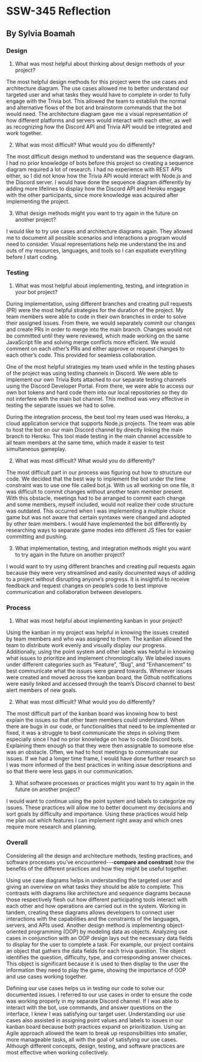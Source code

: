 # SSW-345 Reflection
## By Sylvia Boamah

### Design
 
1. What was most helpful about thinking about design methods of your project?

The most helpful design methods for this project were the use cases and architecture diagram. The use cases allowed me to better understand our targeted user and what tasks they would have to complete in order to fully engage with the Trivia bot. This allowed the team to establish the normal and alternative flows of the bot and brainstorm commands that the bot would need. The architecture diagram gave me a visual representation of how different platforms and servers would interact with each other, as well as recognizing how the Discord API and Trivia API would be integrated and work together. 
 
2. What was most difficult? What would you do differently?

The most difficult design method to understand was the sequence diagram. I had no prior knowledge of bots before this project so creating a sequence diagram required a lot of research. I had no experience with REST APIs either, so I did not know how the Trivia API would interact with Node.js and the Discord server. I would have done the sequence diagram differently by adding more lifelines to display how the Discord API and Heroku engage with the other participants, since more knowledge was acquired after implementing the project. 
 
3. What design methods might you want to try again in the future on another project?

I would like to try use cases and architecture diagrams again. They allowed me to document all possible scenarios and interactions a program would need to consider. Visual representations help me understand the ins and outs of my resources, languages, and tools so I can expatiate everything before I start coding. 
 
### Testing
 
1. What was most helpful about implementing, testing, and integration in your bot project?

During implementation, using different branches and creating pull requests (PR) were the most helpful strategies for the duration of the project. My team members were able to code in their own branches in order to solve their assigned issues. From there, we would separately commit our changes and create PRs in order to merge into the main branch. Changes would not be committed until they were reviewed, which made working on the same JavaScript file and solving merge conflicts more efficient. We would comment on each other’s PRs and either approve or request changes to each other’s code. This provided for seamless collaboration. 

One of the most helpful strategies my team used while in the testing phases of the project was using testing channels in Discord. We were able to implement our own Trivia Bots attached to our separate testing channels using the Discord Developer Portal. From there, we were able to access our own bot tokens and hard code them into our local repositories so they do not interfere with the main bot channel. This method was very effective in testing the separate issues we had to solve.

During the integration process, the best tool my team used was Heroku, a cloud application service that supports Node.js projects. The team was able to host the bot on our main Discord channel by directly linking the main branch to Heroku. This tool made testing in the main channel accessible to all team members at the same time, which made it easier to test simultaneous gameplay. 
 
2. What was most difficult? What would you do differently?

The most difficult part in our process was figuring out how to structure our code. We decided that the best way to implement the bot under the time constraint was to use one file called bot.js. With us all working on one file, it was difficult to commit changes without another team member present. With this obstacle, meetings had to be arranged to commit each change and some members, myself included, would not realize their code structure was outdated. This occurred when I was implementing a multiple choice game but was not aware that certain syntaxes were changed and adopted by other team members. I would have implemented the bot differently by researching ways to separate game modes into different JS files for easier committing and pushing. 
 
3. What implementation, testing, and integration methods might you want to try again in the future on another project?

I would want to try using different branches and creating pull requests again because they were very streamlined and easily documented ways of adding to a project without disrupting anyone’s progress. It is insightful to receive feedback and request changes on people’s code to best improve communication and collaboration between developers. 
 
 
### Process
 
1. What was most helpful about implementing kanban in your project?

Using the kanban in my project was helpful in knowing the issues created by team members and who was assigned to them. The kanban allowed the team to distribute work evenly and visually display our progress. Additionally, using the point system and other labels was helpful in knowing what issues to prioritize and implement chronologically. We labeled issues under different categories such as “Feature”, “Bug”, and “Enhancement” to best communicate what the issues were geared towards. Whenever issues were created and moved across the kanban board, the Github notifications were easily linked and accessed through the team’s Discord channel to best alert members of new goals.
 
2. What was most difficult? What would you do differently?

The most difficult part of the kanban board was knowing how to best explain the issues so that other team members could understand. When there are bugs in our code, or functionalities that need to be implemented or fixed, it was a struggle to best communicate the steps in solving them especially since I had no prior knowledge on how to code Discord bots. Explaining them enough so that they were then assignable to someone else was an obstacle. Often, we had to host meetings to communicate our issues. If we had a longer time frame, I would have done further research so I was more informed of the best practices in writing issue descriptions and so that there were less gaps in our communication.
 
3. What software processes or practices might you want to try again in the future on another project?

I would want to continue using the point system and labels to categorize my issues. These practices will allow me to better document my decisions and sort goals by difficulty and importance. Using these practices would help me plan out which features I can implement right away and which ones require more research and planning.
 
### Overall
 
Considering all the design and architecture methods, testing practices, and software processes you've encountered---**compare and constrast** how the benefits of the different practices and how they might be useful together.

Using use case diagrams helps in understanding the targeted user and giving an overview on what tasks they should be able to complete. This contrasts with diagrams like architecture and sequence diagrams because those respectively flesh out how different participating tools interact with each other and how operations are carried out in the system. Working in tandem, creating these diagrams allows developers to connect user interactions with the capabilities and the constraints of the languages, servers, and APIs used. Another design method is implementing object-oriented programming (OOP) by modeling data as objects. Analyzing use cases in conjunction with an OOP design lays out the necessary data fields to display for the user to complete a task. For example, our project contains an object that gathers the data fields for each trivia question. The object identifies the question, difficulty, type, and corresponding answer choices. This object is significant because it is used to then display to the user the information they need to play the game, showing the importance of OOP and use cases working together. 

Defining our use cases helps us in testing our code to solve our documented issues. I referred to our use cases in order to ensure the code was working properly in my separate Discord channel. If I was able to interact with the bot, use commands, and answer questions on the interface, I knew I was satisfying our target user. Understanding our use cases also assisted in assigning point values and labels to issues in our kanban board because both practices expand on prioritization. Using an Agile approach allowed the team to break up responsibilities into smaller, more manageable tasks, all with the goal of satisfying our use cases. Although different concepts, design, testing, and software practices are most effective when working collectively. 
